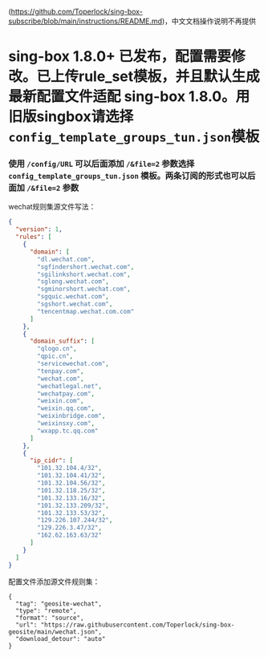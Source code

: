 (https://github.com/Toperlock/sing-box-subscribe/blob/main/instructions/README.md)，中文文档操作说明不再提供

# sing-box 1.8.0+ 已发布，配置需要修改。已上传rule_set模板，并且默认生成最新配置文件适配 sing-box 1.8.0。用旧版singbox请选择`config_template_groups_tun.json`模板

### 使用 `/config/URL` 可以后面添加 `/&file=2` 参数选择 `config_template_groups_tun.json` 模板。两条订阅的形式也可以后面加 `/&file=2` 参数

wechat规则集源文件写法：
```json
{
  "version": 1,
  "rules": [
    {
      "domain": [
        "dl.wechat.com",
        "sgfindershort.wechat.com",
        "sgilinkshort.wechat.com",
        "sglong.wechat.com",
        "sgminorshort.wechat.com",
        "sgquic.wechat.com",
        "sgshort.wechat.com",
        "tencentmap.wechat.com.com"
      ]
    },
    {
      "domain_suffix": [
        "qlogo.cn",
        "qpic.cn",
        "servicewechat.com",
        "tenpay.com",
        "wechat.com",
        "wechatlegal.net",
        "wechatpay.com",
        "weixin.com",
        "weixin.qq.com",
        "weixinbridge.com",
        "weixinsxy.com",
        "wxapp.tc.qq.com"
      ]
    },
    {
      "ip_cidr": [
        "101.32.104.4/32",
        "101.32.104.41/32",
        "101.32.104.56/32",
        "101.32.118.25/32",
        "101.32.133.16/32",
        "101.32.133.209/32",
        "101.32.133.53/32",
        "129.226.107.244/32",
        "129.226.3.47/32",
        "162.62.163.63/32"
      ]
    }
  ]
}
```
配置文件添加源文件规则集：
```
{
  "tag": "geosite-wechat",
  "type": "remote",
  "format": "source",
  "url": "https://raw.githubusercontent.com/Toperlock/sing-box-geosite/main/wechat.json",
  "download_detour": "auto"
}
```

